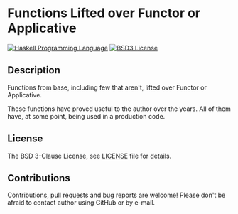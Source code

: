 # Functions Lifted over Functor or Applicative

<!--
[![Hackage](http://img.shields.io/hackage/v/lifted.svg)][Hackage: lifted]
[![Hackage Dependencies](https://img.shields.io/hackage-deps/v/lifted.svg)](http://packdeps.haskellers.com/reverse/lifted)
-->
[![Haskell Programming Language](https://img.shields.io/badge/language-Haskell-blue.svg)][Haskell.org]
[![BSD3 License](http://img.shields.io/badge/license-BSD3-brightgreen.svg)][tl;dr Legal: BSD3]

<!--
[![Build](https://travis-ci.org/trskop/lifted.svg)](https://travis-ci.org/trskop/lifted)
-->


## Description

Functions from base, including few that aren't, lifted over Functor or
Applicative.

These functions have proved useful to the author over the years. All of them
have, at some point, being used in a production code.


## License

The BSD 3-Clause License, see [LICENSE][] file for details.


## Contributions

Contributions, pull requests and bug reports are welcome! Please don't be
afraid to contact author using GitHub or by e-mail.



<!--
[Hackage: lifted]:
  http://hackage.haskell.org/package/lifted
  "lifted package on Hackage"
-->

[Haskell.org]:
  http://www.haskell.org
  "The Haskell Programming Language"

[LICENSE]:
  https://github.com/trskop/lifted/blob/master/LICENSE
  "License of lifted package."

[tl;dr Legal: BSD3]:
  https://tldrlegal.com/license/bsd-3-clause-license-%28revised%29
  "BSD 3-Clause License (Revised)"
